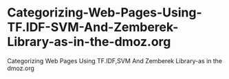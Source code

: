 Categorizing-Web-Pages-Using-TF.IDF-SVM-And-Zemberek-Library-as-in-the-dmoz.org
===============================================================================

Categorizing Web Pages Using TF.IDF,SVM And Zemberek Library-as in the dmoz.org
